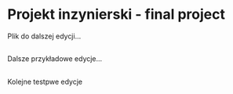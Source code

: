# Projekt inzynierski - final project

Plik do dalszej edycji...

##
Dalsze przykładowe edycje...

##
Kolejne testpwe edycje
